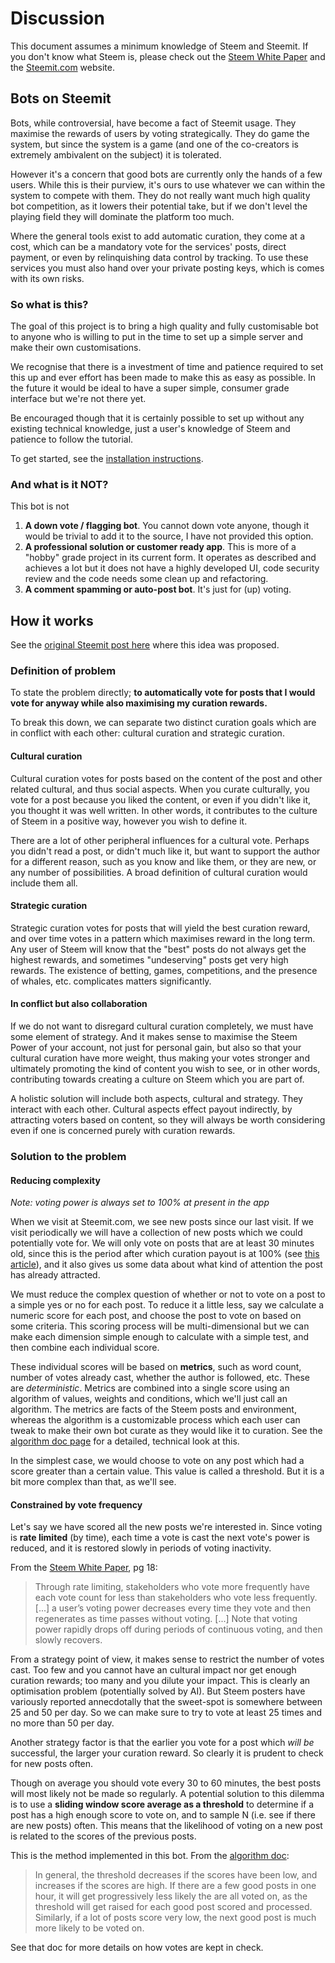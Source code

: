 # Discussion

This document assumes a minimum knowledge of Steem and Steemit. If you don't know what Steem is, please check out the [Steem White Paper](https://steem.io/SteemWhitePaper.pdf) and the [Steemit.com](https://steemit.com) website.

## Bots on Steemit

Bots, while controversial, have become a fact of Steemit usage. They maximise the rewards of users by voting strategically. They do game the system, but since the system is a game (and one of the co-creators is extremely ambivalent on the subject) it is tolerated.

However it's a concern that good bots are currently only the hands of a few users. While this is their purview, it's ours to use whatever we can within the system to compete with them. They do not really want much high quality bot competition, as it lowers their potential take, but if we don't level the playing field they will dominate the platform too much.

Where the general tools exist to add automatic curation, they come at a cost, which can be a mandatory vote for the services' posts, direct payment, or even by relinquishing data control by tracking. To use these services you must also hand over your private posting keys, which is comes with its own risks.

### So what is this?

The goal of this project is to bring a high quality and fully customisable bot to anyone who is willing to put in the time to set up a simple server and make their own customisations.

We recognise that there is a investment of time and patience required to set this up and ever effort has been made to make this as easy as possible. In the future it would be ideal to have a super simple, consumer grade interface but we're not there yet.

Be encouraged though that it is certainly possible to set up without any existing technical knowledge, just a user's knowledge of Steem and patience to follow the tutorial.

To get started, see the [installation instructions](/docs/installation.md).

### And what is it NOT?

This bot is not

1. **A down vote / flagging bot**. You cannot down vote anyone, though it would be trivial to add it to the source, I have not provided this option.
2. **A professional solution or customer ready app**. This is more of a "hobby" grade project in its current form. It operates as described and achieves a lot but it does not have a highly developed UI, code security review and the code needs some clean up and refactoring.
3. **A comment spamming or auto-post bot**. It's just for (up) voting.

## How it works

See the [original Steemit post here](https://steemit.com/curation/@personz/5qnnnx-free-open-source-steemit-bot-proposal-and-question) where this idea was proposed.

### Definition of problem

To state the problem directly; **to automatically vote for posts that I would vote for anyway while also maximising my curation rewards.**

To break this down, we can separate two distinct curation goals which are in conflict with each other: cultural curation and strategic curation.

#### Cultural curation

Cultural curation votes for posts based on the content of the post and other related cultural, and thus social aspects. When you curate culturally, you vote for a post because you liked the content, or even if you didn't like it, you thought it was well written. In other words, it contributes to the culture of Steem in a positive way, however you wish to define it.

There are a lot of other peripheral influences for a cultural vote. Perhaps you didn't read a post, or didn't much like it, but want to support the author for a different reason, such as you know and like them, or they are new, or any number of possibilities. A broad definition of cultural curation would include them all.

#### Strategic curation

Strategic curation votes for posts that will yield the best curation reward, and over time votes in a pattern which maximises reward in the long term. Any user of Steem will know that the "best" posts do not always get the highest rewards, and sometimes "undeserving" posts get very high rewards. The existence of betting, games, competitions, and the presence of whales, etc. complicates matters significantly.

#### In conflict but also collaboration

If we do not want to disregard cultural curation completely, we must have some element of strategy. And it makes sense to maximise the Steem Power of your account, not just for personal gain, but also so that your cultural curation have more weight, thus making your votes stronger and ultimately promoting the kind of content you wish to see, or in other words, contributing towards creating a culture on Steem which you are part of.

A holistic solution will include both aspects, cultural and strategy. They interact with each other. Cultural aspects effect payout indirectly, by attracting voters based on content, so they will always be worth considering even if one is concerned purely with curation rewards.

### Solution to the problem

#### Reducing complexity

_Note: voting power is always set to 100% at present in the app_

When we visit at Steemit.com, we see new posts since our last visit. If we visit periodically we will have a collection of new posts which we could potentially vote for. We will only vote on posts that are at least 30 minutes old, since this is the period after which curation payout is at 100% (see [this article](https://steemit.com/steem/@abit/new-curation-reward-algorithm-huge-penalty-to-early-voters)), and it also gives us some data about what kind of attention the post has already attracted.

We must reduce the complex question of whether or not to vote on a post to a simple yes or no for each post. To reduce it a little less, say we calculate a numeric score for each post, and choose the post to vote on based on some criteria. This scoring process will be multi-dimensional but we can make each dimension simple enough to calculate with a simple test, and then combine each individual score.

These individual scores will be based on **metrics**, such as word count, number of votes already cast, whether the author is followed, etc. These are _deterministic_. Metrics are combined into a single score using an algorithm of values, weights and conditions, which we'll just call an algorithm. The metrics are facts of the Steem posts and environment, whereas the algorithm is a customizable process which each user can tweak to make their own bot curate as they would like it to curation. See the [algorithm doc page](/docs/algorithm.md) for a detailed, technical look at this.

In the simplest case, we would choose to vote on any post which had a score greater than a certain value. This value is called a threshold. But it is a bit more complex than that, as we'll see.

#### Constrained by vote frequency

Let's say we have scored all the new posts we're interested in. Since voting is **rate limited** (by time), each time a vote is cast the next vote's power is reduced, and it is restored slowly in periods of voting inactivity.

From the [Steem White Paper](https://steem.io/SteemWhitePaper.pdf), pg 18:

> Through rate limiting, stakeholders who vote more frequently have each vote count for less than stakeholders who vote less frequently. [...] a user’s voting power decreases every time they vote and then regenerates as time passes without voting. [...] Note that voting power rapidly drops off during periods of continuous voting, and then slowly recovers.

From a strategy point of view, it makes sense to restrict the number of votes cast. Too few and you cannot have an cultural impact nor get enough curation rewards; too many and you dilute your impact. This is clearly an optimisation problem (potentially solved by AI). But Steem posters have variously reported annecdotally that the sweet-spot is somewhere between 25 and 50 per day. So we can make sure to try to vote at least 25 times and no more than 50 per day.

Another strategy factor is that the earlier you vote for a post which _will be_ successful, the larger your curation reward. So clearly it is prudent to check for new posts often.

Though on average you should vote every 30 to 60 minutes, the best posts will most likely not be made so regularly. A potential solution to this dilemma is to use a **sliding window score average as a threshold** to determine if a post has a high enough score to vote on, and to sample N (i.e. see if there are new posts) often. This means that the likelihood of voting on a new post is related to the scores of the previous posts.

This is the method implemented in this bot. From the [algorithm doc](/docs/algorithm.md):

> In general, the threshold decreases if the scores have been low, and increases if the scores are high. If there are a few good posts in one hour, it will get progressively less likely the are all voted on, as the threshold will get raised for each good post scored and processed. Similarly, if a lot of posts score very low, the next good post is much more likely to be voted on.

See that doc for more details on how votes are kept in check.